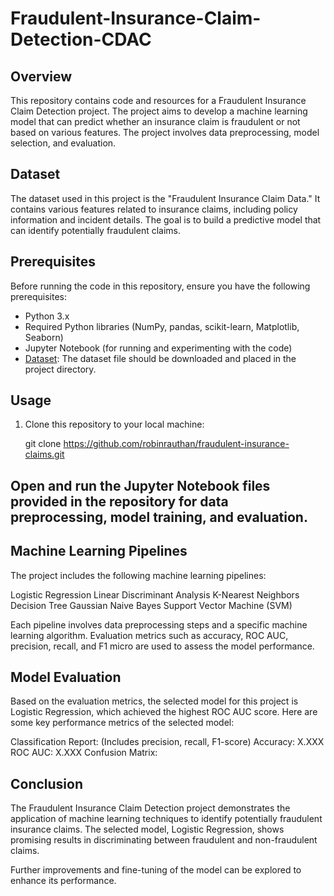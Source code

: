# Fraudulent-Insurance-Claim-Detection-CDAC
## Overview

This repository contains code and resources for a Fraudulent Insurance Claim Detection project. The project aims to develop a machine learning model that can predict whether an insurance claim is fraudulent or not based on various features. The project involves data preprocessing, model selection, and evaluation.

## Dataset

The dataset used in this project is the "Fraudulent Insurance Claim Data." It contains various features related to insurance claims, including policy information and incident details. The goal is to build a predictive model that can identify potentially fraudulent claims.

## Prerequisites

Before running the code in this repository, ensure you have the following prerequisites:

- Python 3.x
- Required Python libraries (NumPy, pandas, scikit-learn, Matplotlib, Seaborn)
- Jupyter Notebook (for running and experimenting with the code)
- [Dataset](https://github.com/robinrauthan/Fraudulent-Insurance-Claim-Detection-CDAC/blob/093036389126a1248d32d8c129022005b173c650/FradulentInsuranceClaim%20Data.csv): The dataset file should be downloaded and placed in the project directory.

## Usage

1. Clone this repository to your local machine:

   git clone https://github.com/robinrauthan/fraudulent-insurance-claims.git

## Open and run the Jupyter Notebook files provided in the repository for data preprocessing, model training, and evaluation.

## Machine Learning Pipelines
The project includes the following machine learning pipelines:

Logistic Regression
Linear Discriminant Analysis
K-Nearest Neighbors
Decision Tree
Gaussian Naive Bayes
Support Vector Machine (SVM)

Each pipeline involves data preprocessing steps and a specific machine learning algorithm. Evaluation metrics such as accuracy, ROC AUC, precision, recall, and F1 micro are used to assess the model performance.

## Model Evaluation
Based on the evaluation metrics, the selected model for this project is Logistic Regression, which achieved the highest ROC AUC score.
Here are some key performance metrics of the selected model:

Classification Report:  (Includes precision, recall, F1-score)
Accuracy: X.XXX
ROC AUC: X.XXX
Confusion Matrix:

## Conclusion
The Fraudulent Insurance Claim Detection project demonstrates the application of machine learning techniques to identify potentially fraudulent insurance claims. The selected model, Logistic Regression, shows promising results in discriminating between fraudulent and non-fraudulent claims.

Further improvements and fine-tuning of the model can be explored to enhance its performance.
